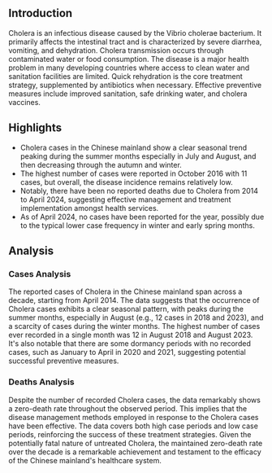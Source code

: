 ## Introduction

Cholera is an infectious disease caused by the Vibrio cholerae bacterium. It primarily affects the intestinal tract and is characterized by severe diarrhea, vomiting, and dehydration. Cholera transmission occurs through contaminated water or food consumption. The disease is a major health problem in many developing countries where access to clean water and sanitation facilities are limited. Quick rehydration is the core treatment strategy, supplemented by antibiotics when necessary. Effective preventive measures include improved sanitation, safe drinking water, and cholera vaccines.

## Highlights

- Cholera cases in the Chinese mainland show a clear seasonal trend peaking during the summer months especially in July and August, and then decreasing through the autumn and winter. <br/>
- The highest number of cases were reported in October 2016 with 11 cases, but overall, the disease incidence remains relatively low. <br/>
- Notably, there have been no reported deaths due to Cholera from 2014 to April 2024, suggesting effective management and treatment implementation amongst health services. <br/>
- As of April 2024, no cases have been reported for the year, possibly due to the typical lower case frequency in winter and early spring months.

## Analysis

### Cases Analysis
The reported cases of Cholera in the Chinese mainland span across a decade, starting from April 2014. The data suggests that the occurrence of Cholera cases exhibits a clear seasonal pattern, with peaks during the summer months, especially in August (e.g., 12 cases in 2018 and 2023), and a scarcity of cases during the winter months. The highest number of cases ever recorded in a single month was 12 in August 2018 and August 2023. It's also notable that there are some dormancy periods with no recorded cases, such as January to April in 2020 and 2021, suggesting potential successful preventive measures.  

### Deaths Analysis
Despite the number of recorded Cholera cases, the data remarkably shows a zero-death rate throughout the observed period. This implies that the disease management methods employed in response to the Cholera cases have been effective. The data covers both high case periods and low case periods, reinforcing the success of these treatment strategies. Given the potentially fatal nature of untreated Cholera, the maintained zero-death rate over the decade is a remarkable achievement and testament to the efficacy of the Chinese mainland's healthcare system.
